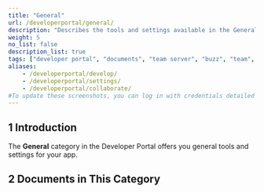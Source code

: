 ```yaml
---
title: "General"
url: /developerportal/general/
description: "Describes the tools and settings available in the General category in the Mendix Developer Portal."
weight: 5
no_list: false
description_list: true
tags: ["developer portal", "documents", "team server", "buzz", "team", "app"]
aliases:
    - /developerportal/develop/
    - /developerportal/settings/
    - /developerportal/collaborate/
#To update these screenshots, you can log in with credentials detailed in How to Update Screenshots Using Team Apps.
---
```


## 1 Introduction

The **General** category in the Developer Portal offers you general tools and settings for your app.

## 2 Documents in This Category
